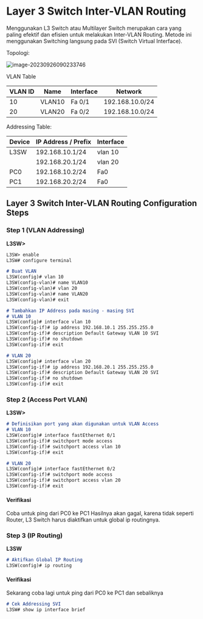 # Layer 3 Switch Inter-VLAN Routing

Menggunakan L3 Switch atau Multilayer Switch merupakan cara yang paling efektif dan efisien untuk  melakukan Inter-VLAN Routing. Metode ini menggunakan Switching langsung pada SVI (Switch Virtual Interface).

Topologi:

![image-20230926090233746](https://github.com/diotriandika/learn-networking/assets/109568349/85adbe6b-543d-4a1a-9fd3-2365386493ce)

VLAN Table

| VLAN ID | Name   | Interface | Network         |
| ------- | ------ | --------- | --------------- |
| 10      | VLAN10 | Fa 0/1    | 192.168.10.0/24 |
| 20      | VLAN20 | Fa 0/2    | 192.168.10.0/24 |

Addressing Table:

| Device | IP Address / Prefix | Interface |
| ------ | ------------------- | --------- |
| L3SW   | 192.168.10.1/24     | vlan 10   |
|        | 192.168.20.1/24     | vlan 20   |
| PC0    | 192.168.10.2/24     | Fa0       |
| PC1    | 192.168.20.2/24     | Fa0       |

## Layer 3 Switch Inter-VLAN Routing Configuration Steps

### Step 1 (VLAN Addressing)

**L3SW>**

```markdown
L3SW> enable
L3SW# configure terminal

# Buat VLAN
L3SW(config)# vlan 10
L3SW(config-vlan)# name VLAN10
L3SW(config-vlan)# vlan 20
L3SW(config-vlan)# name VLAN20
L3SW(config-vlan)# exit

# Tambahkan IP Address pada masing - masing SVI
# VLAN 10
L3SW(config)# interface vlan 10
L3SW(config-if)# ip address 192.168.10.1 255.255.255.0
L3SW(config-if)# description Default Gateway VLAN 10 SVI
L3SW(config-if)# no shutdown
L3SW(config-if)# exit

# VLAN 20
L3SW(config)# interface vlan 20
L3SW(config-if)# ip address 192.168.20.1 255.255.255.0
L3SW(config-if)# description Default Gateway VLAN 20 SVI
L3SW(config-if)# no shutdown
L3SW(config-if)# exit
```

### Step 2 (Access Port VLAN)

**L3SW>**

```markdown
# Definisikan port yang akan digunakan untuk VLAN Access
# VLAN 10
L3SW(config)# interface fastEthernet 0/1
L3SW(config-if)# switchport mode access
L3SW(config-if)# switchport access vlan 10
L3SW(config-if)# exit

# VLAN 20
L3SW(config)# interface fastEthernet 0/2
L3SW(config-if)# switchport mode access
L3SW(config-if)# switchport access vlan 20
L3SW(config-if)# exit
```

#### Verifikasi

Coba untuk ping dari PC0 ke PC1
Hasilnya akan gagal, karena tidak seperti Router, L3 Switch harus diaktifkan untuk global ip routingnya.

### Step 3 (IP Routing)

**L3SW**

```markdown
# Aktifkan Global IP Routing
L3SW(config)# ip routing
```

#### Verifikasi 

Sekarang coba lagi untuk ping dari PC0 ke PC1 dan sebaliknya

```markdown
# Cek Addressing SVI
L3SW# show ip interface brief
```

